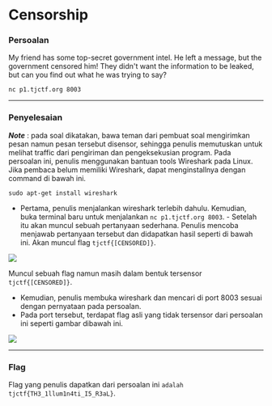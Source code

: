 # Censorship

### Persoalan

My friend has some top-secret government intel. He left a message, but the government censored him! They didn't want the information to be leaked, but can you find out what he was trying to say?

`nc p1.tjctf.org 8003`
____________________________________

### Penyelesaian

***Note*** : pada soal dikatakan, bawa teman dari pembuat soal mengirimkan pesan namun pesan tersebut disensor, sehingga penulis memutuskan untuk melihat traffic dari pengiriman dan pengeksekusian program. Pada persoalan ini, penulis menggunakan bantuan tools Wireshark pada Linux. Jika pembaca belum memiliki Wireshark, dapat menginstallnya dengan command di bawah ini. 

`sudo apt-get install wireshark`

- Pertama, penulis menjalankan wireshark terlebih dahulu. Kemudian, buka terminal baru untuk menjalankan `nc p1.tjctf.org 8003`. - Setelah itu akan muncul sebuah pertanyaan sederhana. Penulis mencoba menjawab pertanyaan tersebut dan didapatkan hasil seperti di bawah ini. Akan muncul flag `tjctf{[CENSORED]}`.

![](https://github.com/Bhaskaraa/EAS_Keamanan-Web-dan-Aplikasi_05311840000007/blob/master/Miscellaneous/Censorship/Censored1.png)

Muncul sebuah flag namun masih dalam bentuk tersensor `tjctf{[CENSORED]}`.
- Kemudian, penulis membuka wireshark dan mencari di port 8003 sesuai dengan pernyataan pada persoalan. 
- Pada port tersebut, terdapat flag asli yang tidak tersensor dari persoalan ini seperti gambar dibawah ini.

![](https://github.com/Bhaskaraa/EAS_Keamanan-Web-dan-Aplikasi_05311840000007/blob/master/Miscellaneous/Censorship/Censored3.png)
____________________________________

### Flag

Flag yang penulis dapatkan dari persoalan ini `adalah tjctf{TH3_1llum1n4ti_I5_R3aL}`.
